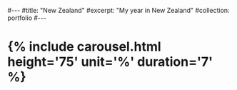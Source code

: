 #---
#title: "New Zealand"
#excerpt: "My year in New Zealand"
#collection: portfolio
#---


# {% include carousel.html height='75' unit='%' duration='7' %}

